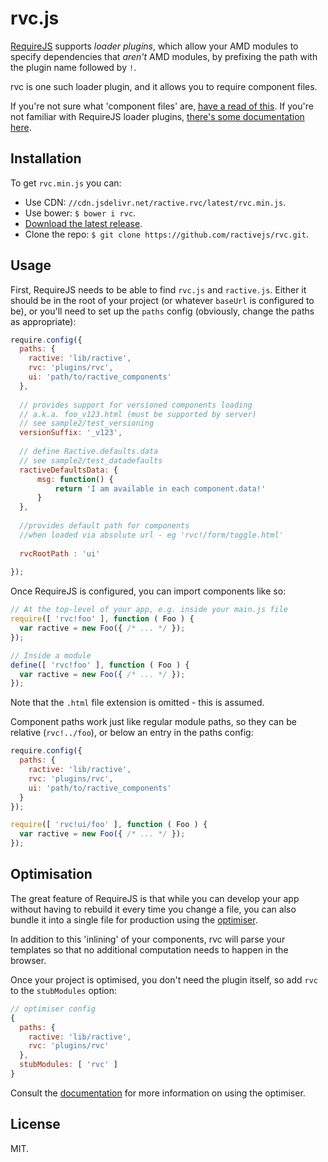 # rvc.js

[RequireJS](requirejs.org) supports *loader plugins*, which allow your AMD modules to specify dependencies that *aren't* AMD modules, by prefixing the path with the plugin name followed by `!`.

rvc is one such loader plugin, and it allows you to require component files.

If you're not sure what 'component files' are, [have a read of this](https://github.com/ractivejs/component-spec). If you're not familiar with RequireJS loader plugins, [there's some documentation here](http://requirejs.org/docs/api.html#plugins).


## Installation

To get `rvc.min.js` you can:

- Use CDN: `//cdn.jsdelivr.net/ractive.rvc/latest/rvc.min.js`.
- Use bower: `$ bower i rvc`.
- [Download the latest release](https://github.com/ractivejs/rvc/releases/).
- Clone the repo: `$ git clone https://github.com/ractivejs/rvc.git`.


## Usage

First, RequireJS needs to be able to find `rvc.js` and `ractive.js`. Either it should be in the root of your project (or whatever `baseUrl` is configured to be), or you'll need to set up the `paths` config (obviously, change the paths as appropriate):

```js
require.config({
  paths: {
    ractive: 'lib/ractive',
    rvc: 'plugins/rvc',
    ui: 'path/to/ractive_components'
  },
  
  // provides support for versioned components loading 
  // a.k.a. foo_v123.html (must be supported by server)
  // see sample2/test_versioning
  versionSuffix: '_v123',
  
  // define Ractive.defaults.data
  // see sample2/test_datadefaults
  ractiveDefaultsData: {
      msg: function() {
          return 'I am available in each component.data!'
      }
  },
  
  //provides default path for components
  //when loaded via absolute url - eg 'rvc!/form/toggle.html'
  
  rvcRootPath : 'ui'
  
});
```

Once RequireJS is configured, you can import components like so:

```js
// At the top-level of your app, e.g. inside your main.js file
require([ 'rvc!foo' ], function ( Foo ) {
  var ractive = new Foo({ /* ... */ });
});

// Inside a module
define([ 'rvc!foo' ], function ( Foo ) {
  var ractive = new Foo({ /* ... */ });
});
```

Note that the `.html` file extension is omitted - this is assumed.

Component paths work just like regular module paths, so they can be relative (`rvc!../foo`), or below an entry in the paths config:

```js
require.config({
  paths: {
    ractive: 'lib/ractive',
    rvc: 'plugins/rvc',
    ui: 'path/to/ractive_components'
  }
});

require([ 'rvc!ui/foo' ], function ( Foo ) {
  var ractive = new Foo({ /* ... */ });
});
```


## Optimisation

The great feature of RequireJS is that while you can develop your app without having to rebuild it every time you change a file, you can also bundle it into a single file for production using the [optimiser](http://requirejs.org/docs/optimization.html).

In addition to this 'inlining' of your components, rvc will parse your templates so that no additional computation needs to happen in the browser.

Once your project is optimised, you don't need the plugin itself, so add `rvc` to the `stubModules` option:

```js
// optimiser config
{
  paths: {
    ractive: 'lib/ractive',
    rvc: 'plugins/rvc'
  },
  stubModules: [ 'rvc' ]
}
```

Consult the [documentation](http://requirejs.org/docs/optimization.html) for more information on using the optimiser.


## License

MIT.
